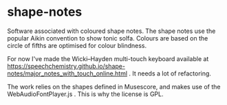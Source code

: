 # shape-notes
Software associated with coloured shape notes. The shape notes use the popular Aikin convention to show tonic solfa. Colours are based on the circle of fifths are optimised for colour blindness.

For now I've made the Wicki–Hayden multi-touch keyboard available at https://speechchemistry.github.io/shape-notes/major_notes_with_touch_online.html . It needs a lot of refactoring.

The work relies on the shapes defined in Musescore, and makes use of the WebAudioFontPlayer.js . This is why the license is GPL.
